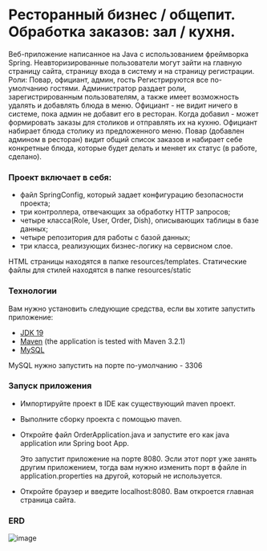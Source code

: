 # Ресторанный бизнес / общепит. Обработка заказов: зал / кухня.
Веб-приложение написанное на Java с использованием фреймворка Spring. 
Неавторизированные пользователи могут зайти на главную страницу сайта, страницу входа в систему и на страницу регистрации.
Роли: Повар, официант, админ, гость
Регистрируются все по-умолчанию гостями.
Администратор раздает роли, зарегистрированным пользователям, а также имеет возможность удалять и добавлять блюда в меню.
Официант - не видит ничего в системе, пока админ не добавит его в ресторан. Когда добавил - может формировать заказы для столиков и отправлять их на кухню. Официант набирает блюда столику из предложенного меню.
Повар (добавлен админом в ресторан) видит общий список заказов и набирает себе конкретные блюда, которые будет делать и меняет их статус (в работе, сделано).

### Проект включает в себя:
+ файл SpringConfig, который задает конфигурацию безопасности проекта;
+ три контроллера, отвечающих за обработку HTTP запросов;
+ четыре класса(Role, User, Order, Dish), описывающих таблицы в базе данных;
+ четыре репозитория для работы с базой данных;
+ три класса, реализующих бизнес-логику на сервисном слое.

HTML страницы находятся в папке resources/templates. Статические файлы для стилей находятся в папке resources/static

### Технологии

Вам нужно установить следующие средства, если вы хотите запустить приложение:

* [JDK 19](https://www.oracle.com/java/technologies/javase/jdk19-archive-downloads.html)
* [Maven](http://maven.apache.org/) (the application is tested with Maven 3.2.1)
* [MySQL](https://dev.mysql.com/downloads/installer/)


MySQL нужно запустить на порте по-умолчанию - 3306

### Запуск приложения

* Импортируйте проект в IDE как существующий maven проект.
* Выполните сборку проекта с помощью maven.
* Откройте файл OrderApplication.java и запустите его как java application или Spring boot App.

  Это запустит приложение на порте 8080. Эсли этот порт уже занять другим приложением, тогда вам нужно изменить порт в файле in application.properties на другой, который не используется.

* Откройте браузер и введите localhost:8080. Вам откроется главная страница сайта.

### ERD
![image](https://user-images.githubusercontent.com/95484537/212820582-a623b2ce-eb2e-4752-8b92-c7c8698081d8.png)

